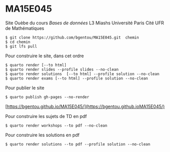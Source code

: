 # MA15E045

Site Ouèbe du cours *Bases de données* L3 Miashs Université Paris Cité UFR de Mathématiques

```{.bash}
$ git clone https://github.com/bgentou/MA15E045.git  chemin
$ cd chemin
$ git lfs pull 

```

Pour construire le site, dans cet ordre 

```{.bash}
$ quarto render [--to html]
$ quarto render slides --profile slides --no-clean
$ quarto render solutions  [--to html] --profile solution --no-clean
$ quarto render exams [--to html] --profile solution --no-clean
```

Pour publier le site 

```{.bash}
$ quarto publish gh-pages --no-render 
```

[https://bgentou.github.io/MA15E045/](https://bgentou.github.ioMA15E045/)

Pour construire les sujets de TD en pdf

```{.bash}
$ quarto render workshops --to pdf --no-clean
```

Pour construire les solutions en pdf

```{.bash}
$ quarto render solutions --to pdf --profile solution --no-clean
```
